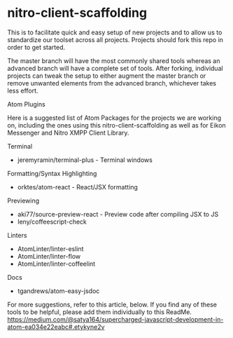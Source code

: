 # nitro-client-scaffolding

This is to facilitate quick and easy setup of new projects and to allow us to
standardize our toolset across all projects. Projects should fork this repo
in order to get started.

The master branch will have the most commonly shared tools whereas an advanced
branch will have a complete set of tools. After forking, individual projects
can tweak the setup to either augment the master branch or remove unwanted
elements from the advanced branch, whichever takes less effort.

Atom Plugins

Here is a suggested list of Atom Packages for the projects we are working on,
including the ones using this nitro-client-scaffolding as well as for
Eikon Messenger and Nitro XMPP Client Library.

Terminal
- jeremyramin/terminal-plus - Terminal windows

Formatting/Syntax Highlighting
- orktes/atom-react - React/JSX formatting

Previewing
- aki77/source-preview-react - Preview code after compiling JSX to JS
- leny/coffeescript-check

Linters
- AtomLinter/linter-eslint
- AtomLinter/linter-flow
- AtomLinter/linter-coffeelint

Docs
- tgandrews/atom-easy-jsdoc

For more suggestions, refer to this article, below. If you find any of these tools to
be helpful, please add them individually to this ReadMe.
https://medium.com/@satya164/supercharged-javascript-development-in-atom-ea034e22eabc#.etykyne2v
